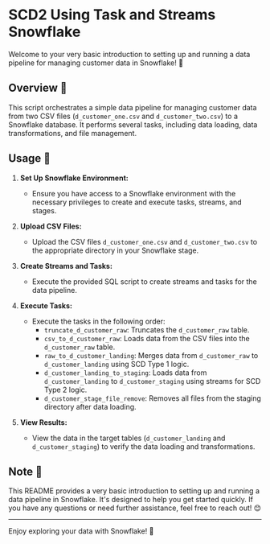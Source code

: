 # SCD2 Using Task and Streams Snowflake

Welcome to your very basic introduction to setting up and running a data pipeline for managing customer data in Snowflake! 🎉

## Overview 🌟

This script orchestrates a simple data pipeline for managing customer data from two CSV files (`d_customer_one.csv` and `d_customer_two.csv`) to a Snowflake database. It performs several tasks, including data loading, data transformations, and file management.

## Usage 🚀

1. **Set Up Snowflake Environment:**
   - Ensure you have access to a Snowflake environment with the necessary privileges to create and execute tasks, streams, and stages.

2. **Upload CSV Files:**
   - Upload the CSV files `d_customer_one.csv` and `d_customer_two.csv` to the appropriate directory in your Snowflake stage.

3. **Create Streams and Tasks:**
   - Execute the provided SQL script to create streams and tasks for the data pipeline.

4. **Execute Tasks:**
   - Execute the tasks in the following order:
     - `truncate_d_customer_raw`: Truncates the `d_customer_raw` table.
     - `csv_to_d_customer_raw`: Loads data from the CSV files into the `d_customer_raw` table.
     - `raw_to_d_customer_landing`: Merges data from `d_customer_raw` to `d_customer_landing` using SCD Type 1 logic.
     - `d_customer_landing_to_staging`: Loads data from `d_customer_landing` to `d_customer_staging` using streams for SCD Type 2 logic.
     - `d_customer_stage_file_remove`: Removes all files from the staging directory after data loading.

5. **View Results:**
   - View the data in the target tables (`d_customer_landing` and `d_customer_staging`) to verify the data loading and transformations.

## Note 📝

This README provides a very basic introduction to setting up and running a data pipeline in Snowflake. It's designed to help you get started quickly. If you have any questions or need further assistance, feel free to reach out! 😊

---

Enjoy exploring your data with Snowflake! 🎈